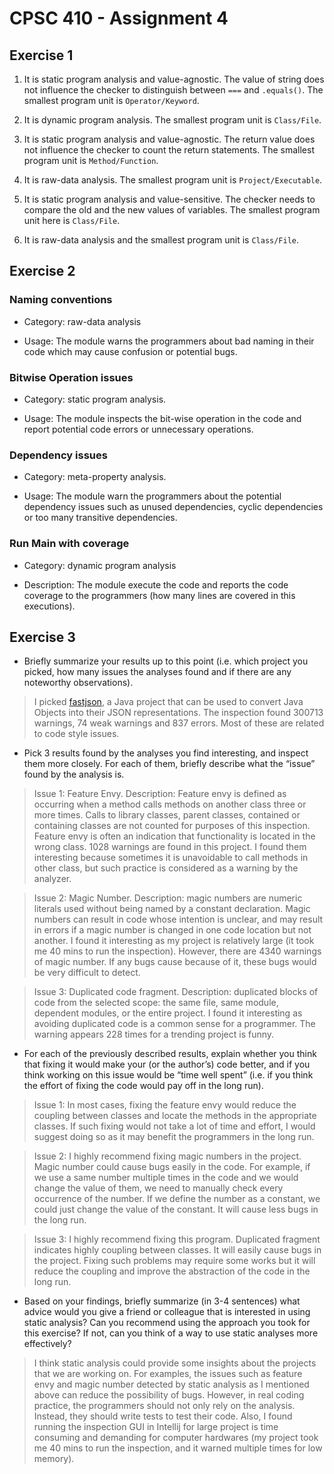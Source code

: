 # CPSC 410 - Assignment 4

## Exercise 1

1. It is static program analysis and value-agnostic. The value of string does not influence the checker to distinguish between `===` and `.equals()`. The smallest program unit is `Operator/Keyword`.

2. It is dynamic program analysis. The smallest program unit is `Class/File`.

3. It is static program analysis and value-agnostic. The return value does not influence the checker to count the return statements.  The smallest program unit is `Method/Function`.

4. It is raw-data analysis. The smallest program unit is `Project/Executable`.

5. It is static program analysis and value-sensitive. The checker needs to compare the old and the new values of variables. The smallest program unit here is `Class/File`.

6. It is raw-data analysis and the smallest program unit is `Class/File`.

## Exercise 2

### Naming conventions

- Category: raw-data analysis

- Usage: The module warns the programmers about bad naming in their code which may cause confusion or potential bugs.

### Bitwise Operation issues

- Category: static program analysis.

- Usage: The module inspects the bit-wise operation in the code and report potential code errors or unnecessary operations.

### Dependency issues

- Category: meta-property analysis.

- Usage: The module warn the programmers about the potential dependency issues such as unused dependencies, cyclic dependencies or too many transitive dependencies.

### Run Main with coverage

- Category: dynamic program analysis

- Description: The module execute the code and reports the code coverage to the programmers (how many lines are covered in this executions).

## Exercise 3

- Briefly summarize your results up to this point (i.e. which project you picked, how many issues the analyses found and if there are any noteworthy observations).

> I picked [fastjson](https://github.com/alibaba/fastjson), a Java project that can be used to convert Java Objects into their JSON representations.  The inspection found 300713 warnings, 74 weak warnings and 837 errors. Most of these are related to code style issues.

- Pick 3 results found by the analyses you find interesting, and inspect them more closely. For each of them, briefly describe what the “issue” found by the analysis is.

> Issue 1: Feature Envy.  Description: Feature envy is defined as occurring when a method calls methods on another class three or more times. Calls to library classes, parent classes, contained or containing classes are not counted for purposes of this inspection. Feature envy is often an indication that functionality is located in the wrong class. 1028 warnings are found in this project.  I found them interesting because sometimes it is unavoidable to call methods in other class, but such practice is considered as a warning by the analyzer.

> Issue 2: Magic Number. Description: magic numbers are numeric literals used without being named by a constant declaration. Magic numbers can result in code whose intention is unclear, and may result in errors if a magic number is changed in one code location but not another. I found it interesting as my project is relatively large (it took me 40 mins to run the inspection).  However, there are 4340 warnings of magic number. If any bugs cause because of it, these bugs would be very difficult to detect.

> Issue 3: Duplicated code fragment. Description: duplicated blocks of code from the selected scope: the same file, same module, dependent modules, or the entire project. I found it interesting as avoiding duplicated code is a common sense for a programmer. The warning appears 228 times for a trending project is funny.

- For each of the previously described results, explain whether you think that fixing it would make your (or the author’s) code better, and if you think working on this issue would be “time well spent” (i.e. if you think the effort of fixing the code would pay off in the long run).

> Issue 1: In most cases, fixing the feature envy would reduce the coupling between classes and locate the methods in the appropriate classes.  If such fixing would not take a lot of time and effort, I would suggest doing so as it may benefit the programmers in the long run.

> Issue 2: I highly recommend fixing magic numbers in the project.  Magic number could cause bugs easily in the code.  For example, if we use a same number multiple times in the code and we would change the value of them, we need to manually check every occurrence of the number. If we define the number as a constant, we could just change the value of the constant.  It will cause less bugs in the long run.

> Issue 3: I highly recommend fixing this program. Duplicated fragment indicates highly coupling between classes. It will easily cause bugs in the project. Fixing such problems may require some works but it will reduce the coupling and improve the abstraction of the code in the long run.

- Based on your findings, briefly summarize (in 3-4 sentences) what advice would you give a friend or colleague that is interested in using static analysis? Can you recommend using the approach you took for this exercise? If not, can you think of a way to use static analyses more effectively?

> I think static analysis could provide some insights about the projects that we are working on. For examples, the issues such as feature envy and magic number detected by static analysis as I mentioned above can reduce the possibility of bugs.  However, in real coding practice, the programmers should not only rely on the analysis. Instead, they should write tests to test their code.  Also, I found running the inspection GUI in Intellij for large project is time consuming and demanding for computer hardwares (my project took me 40 mins to run the inspection, and it warned multiple times for low memory).
